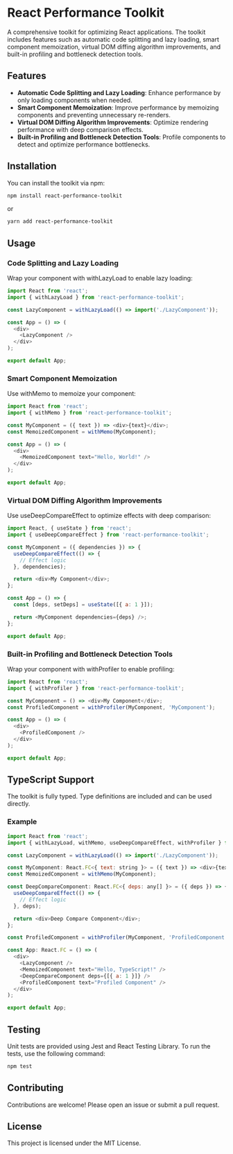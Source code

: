 # React Performance Toolkit

A comprehensive toolkit for optimizing React applications. The toolkit includes features such as automatic code splitting and lazy loading, smart component memoization, virtual DOM diffing algorithm improvements, and built-in profiling and bottleneck detection tools.

## Features

- **Automatic Code Splitting and Lazy Loading**: Enhance performance by only loading components when needed.
- **Smart Component Memoization**: Improve performance by memoizing components and preventing unnecessary re-renders.
- **Virtual DOM Diffing Algorithm Improvements**: Optimize rendering performance with deep comparison effects.
- **Built-in Profiling and Bottleneck Detection Tools**: Profile components to detect and optimize performance bottlenecks.

## Installation

You can install the toolkit via npm:

```sh
npm install react-performance-toolkit
```

or 

```sh
yarn add react-performance-toolkit
```

## Usage

### Code Splitting and Lazy Loading
Wrap your component with withLazyLoad to enable lazy loading:

```js
import React from 'react';
import { withLazyLoad } from 'react-performance-toolkit';

const LazyComponent = withLazyLoad(() => import('./LazyComponent'));

const App = () => (
  <div>
    <LazyComponent />
  </div>
);

export default App;
```

### Smart Component Memoization
Use withMemo to memoize your component:

```js
import React from 'react';
import { withMemo } from 'react-performance-toolkit';

const MyComponent = ({ text }) => <div>{text}</div>;
const MemoizedComponent = withMemo(MyComponent);

const App = () => (
  <div>
    <MemoizedComponent text="Hello, World!" />
  </div>
);

export default App;
```

### Virtual DOM Diffing Algorithm Improvements
Use useDeepCompareEffect to optimize effects with deep comparison:

```js
import React, { useState } from 'react';
import { useDeepCompareEffect } from 'react-performance-toolkit';

const MyComponent = ({ dependencies }) => {
  useDeepCompareEffect(() => {
    // Effect logic
  }, dependencies);

  return <div>My Component</div>;
};

const App = () => {
  const [deps, setDeps] = useState([{ a: 1 }]);

  return <MyComponent dependencies={deps} />;
};

export default App;
```

### Built-in Profiling and Bottleneck Detection Tools
Wrap your component with withProfiler to enable profiling:

```js
import React from 'react';
import { withProfiler } from 'react-performance-toolkit';

const MyComponent = () => <div>My Component</div>;
const ProfiledComponent = withProfiler(MyComponent, 'MyComponent');

const App = () => (
  <div>
    <ProfiledComponent />
  </div>
);

export default App;
```

## TypeScript Support

The toolkit is fully typed. Type definitions are included and can be used directly.

### Example

```js
import React from 'react';
import { withLazyLoad, withMemo, useDeepCompareEffect, withProfiler } from 'react-performance-toolkit';

const LazyComponent = withLazyLoad(() => import('./LazyComponent'));

const MyComponent: React.FC<{ text: string }> = ({ text }) => <div>{text}</div>;
const MemoizedComponent = withMemo(MyComponent);

const DeepCompareComponent: React.FC<{ deps: any[] }> = ({ deps }) => {
  useDeepCompareEffect(() => {
    // Effect logic
  }, deps);

  return <div>Deep Compare Component</div>;
};

const ProfiledComponent = withProfiler(MyComponent, 'ProfiledComponent');

const App: React.FC = () => (
  <div>
    <LazyComponent />
    <MemoizedComponent text="Hello, TypeScript!" />
    <DeepCompareComponent deps={[{ a: 1 }]} />
    <ProfiledComponent text="Profiled Component" />
  </div>
);

export default App;
```

## Testing
Unit tests are provided using Jest and React Testing Library. To run the tests, use the following command:

```bash
npm test
```

## Contributing

Contributions are welcome! Please open an issue or submit a pull request.

## License

This project is licensed under the MIT License.

